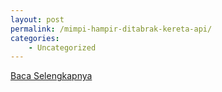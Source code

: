 ```yaml
---
layout: post
permalink: /mimpi-hampir-ditabrak-kereta-api/
categories:
    - Uncategorized
---
```


[Baca Selengkapnya](/03)